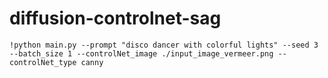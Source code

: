 # diffusion-controlnet-sag

```
!python main.py --prompt "disco dancer with colorful lights" --seed 3 --batch_size 1 --controlNet_image ./input_image_vermeer.png --controlNet_type canny
```
